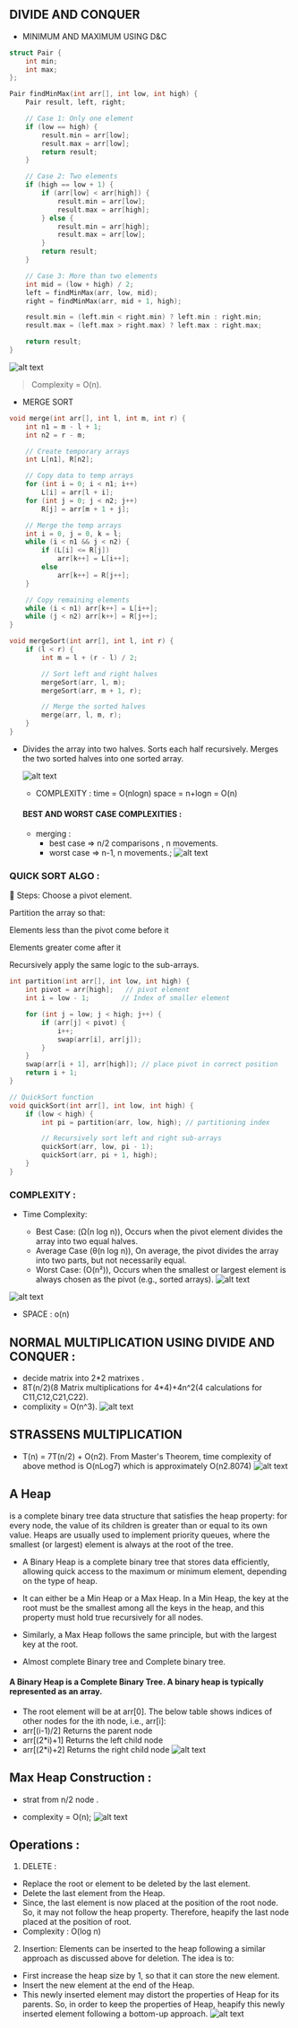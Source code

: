 ## DIVIDE AND CONQUER 
- MINIMUM AND MAXIMUM USING D&C
```c++
struct Pair {
    int min;
    int max;
};

Pair findMinMax(int arr[], int low, int high) {
    Pair result, left, right;

    // Case 1: Only one element
    if (low == high) {
        result.min = arr[low];
        result.max = arr[low];
        return result;
    }

    // Case 2: Two elements
    if (high == low + 1) {
        if (arr[low] < arr[high]) {
            result.min = arr[low];
            result.max = arr[high];
        } else {
            result.min = arr[high];
            result.max = arr[low];
        }
        return result;
    }

    // Case 3: More than two elements
    int mid = (low + high) / 2;
    left = findMinMax(arr, low, mid);
    right = findMinMax(arr, mid + 1, high);

    result.min = (left.min < right.min) ? left.min : right.min;
    result.max = (left.max > right.max) ? left.max : right.max;

    return result;
}
```
![alt text](image-2.png)
> Complexity = O(n).


- MERGE SORT 
```c++
void merge(int arr[], int l, int m, int r) {
    int n1 = m - l + 1;
    int n2 = r - m;

    // Create temporary arrays
    int L[n1], R[n2];

    // Copy data to temp arrays
    for (int i = 0; i < n1; i++)
        L[i] = arr[l + i];
    for (int j = 0; j < n2; j++)
        R[j] = arr[m + 1 + j];

    // Merge the temp arrays
    int i = 0, j = 0, k = l;
    while (i < n1 && j < n2) {
        if (L[i] <= R[j])
            arr[k++] = L[i++];
        else
            arr[k++] = R[j++];
    }

    // Copy remaining elements
    while (i < n1) arr[k++] = L[i++];
    while (j < n2) arr[k++] = R[j++];
}

void mergeSort(int arr[], int l, int r) {
    if (l < r) {
        int m = l + (r - l) / 2;

        // Sort left and right halves
        mergeSort(arr, l, m);
        mergeSort(arr, m + 1, r);

        // Merge the sorted halves
        merge(arr, l, m, r);
    }
}
```


- Divides the array into two halves.
  Sorts each half recursively.
  Merges the two sorted halves into one sorted array.

  ![alt text](image-3.png)
  - COMPLEXITY : 
  time = O(nlogn)
  space = n+logn = O(n)

  #### BEST AND WORST CASE COMPLEXITIES :
  - merging :
    - best case => n/2 comparisons , n movements.
    - worst case => n-1, n movements.;
![alt text](<Screenshot 2025-05-04 at 7.01.58 PM.png>)

### QUICK SORT ALGO : 
🔹 Steps:
Choose a pivot element.

Partition the array so that:

Elements less than the pivot come before it

Elements greater come after it

Recursively apply the same logic to the sub-arrays.

```c++
int partition(int arr[], int low, int high) {
    int pivot = arr[high];   // pivot element
    int i = low - 1;        // Index of smaller element

    for (int j = low; j < high; j++) {
        if (arr[j] < pivot) {
            i++;
            swap(arr[i], arr[j]);
        }
    }
    swap(arr[i + 1], arr[high]); // place pivot in correct position
    return i + 1;
}

// QuickSort function
void quickSort(int arr[], int low, int high) {
    if (low < high) {
        int pi = partition(arr, low, high); // partitioning index

        // Recursively sort left and right sub-arrays
        quickSort(arr, low, pi - 1);
        quickSort(arr, pi + 1, high);
    }
}
```

### COMPLEXITY :
- Time Complexity:

    - Best Case: (Ω(n log n)), Occurs when the pivot element divides the array into two equal halves.
    - Average Case (θ(n log n)), On average, the pivot divides the array into two parts, but not necessarily equal.
    - Worst Case: (O(n²)), Occurs when the smallest or largest element is always chosen as the pivot (e.g., sorted arrays).
 ![alt text](image-4.png)

 ![alt text](image-5.png)

- SPACE :   o(n)


## NORMAL MULTIPLICATION USING DIVIDE AND CONQUER :
- decide matrix into 2*2 matrixes .
- 8T(n/2)(8 Matrix multiplications for 4*4)+4n^2(4 calculations for C11,C12,C21,C22).
- complixity = O(n^3).
![alt text](image-6.png)

## STRASSENS MULTIPLICATION
- T(n) = 7T(n/2) +  O(n2).
From Master's Theorem, time complexity of above method is 
O(nLog7) which is approximately O(n2.8074)
![alt text](image-7.png)



## A Heap 
is a complete binary tree data structure that satisfies the heap property: for every node, the value of its children is greater than or equal to its own value. 
Heaps are usually used to implement priority queues, where the smallest (or largest) element is always at the root of the tree.

- A Binary Heap is a complete binary tree that stores data efficiently, allowing quick access to the maximum or minimum element, depending on the type of heap. 
- It can either be a Min Heap or a Max Heap. In a Min Heap, the key at the root must be the smallest among all the keys in the heap, and this property must hold true recursively for all nodes. 
- Similarly, a Max Heap follows the same principle, but with the largest key at the root.

- Almost complete Binary tree and Complete binary tree.

#### A Binary Heap is a Complete Binary Tree. A binary heap is typically represented as an array.

- The root element will be at arr[0].
The below table shows indices of other nodes for the ith node, i.e., arr[i]:
- arr[(i-1)/2]	Returns the parent node
- arr[(2*i)+1]	Returns the left child node
- arr[(2*i)+2]	Returns the right child node
![alt text](image-8.png)


## Max Heap Construction :
- strat from n/2 node .

- complexity = O(n);
![alt text](<../../../Screenshot 2025-05-04 at 11.17.40 PM.png>)


## Operations :
1. DELETE : 
- Replace the root or element to be deleted by the last element.
- Delete the last element from the Heap.
- Since, the last element is now placed at the position of the root node. So, it may not follow the heap property. Therefore, heapify the last node placed at the position of root.
- Complexity : O(log n)

2. Insertion: Elements can be inserted to the heap following a similar approach as discussed above for deletion. The idea is to: 

- First increase the heap size by 1, so that it can store the new element.
- Insert the new element at the end of the Heap.
- This newly inserted element may distort the properties of Heap for its parents. So, in order to keep the properties of Heap, heapify this newly inserted element following a bottom-up approach.
![alt text](image-9.png)

